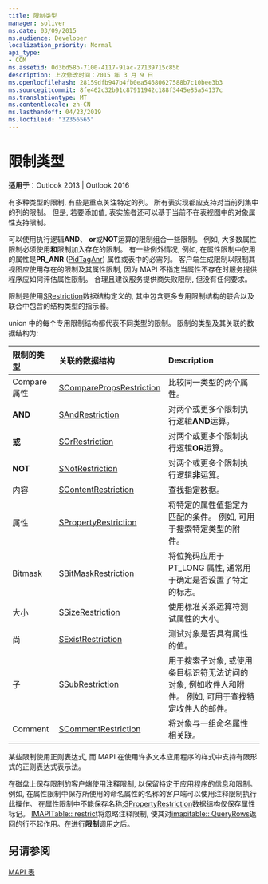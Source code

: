 ```yaml
---
title: 限制类型
manager: soliver
ms.date: 03/09/2015
ms.audience: Developer
localization_priority: Normal
api_type:
- COM
ms.assetid: 0d3bd58b-7100-4117-91ac-27139715c85b
description: 上次修改时间：2015 年 3 月 9 日
ms.openlocfilehash: 28159dfb947b4fb0ea54680627588b7c10bee3b3
ms.sourcegitcommit: 8fe462c32b91c87911942c188f3445e85a54137c
ms.translationtype: MT
ms.contentlocale: zh-CN
ms.lasthandoff: 04/23/2019
ms.locfileid: "32356565"
---
```

# <a name="types-of-restrictions"></a>限制类型

  
  
**适用于**：Outlook 2013 | Outlook 2016 
  
有多种类型的限制, 有些是重点关注特定的列。 所有表实现都应支持对当前列集中的列的限制。 但是, 若要添加值, 表实施者还可以基于当前不在表视图中的对象属性支持限制。
  
可以使用执行逻辑**AND**、 **or**或**NOT**运算的限制组合一些限制。 例如, 大多数属性限制必须使用**和**限制加入存在的限制。 有一些例外情况, 例如, 在属性限制中使用的属性是**PR_ANR** ([PidTagAnr](pidtaganr-canonical-property.md)) 属性或表中的必需列。 客户端生成限制以限制其视图应使用存在的限制及其属性限制, 因为 MAPI 不指定当属性不存在时服务提供程序应如何评估属性限制。 合理且建议服务提供商失败限制, 但没有任何要求。 
  
限制是使用[SRestriction](srestriction.md)数据结构定义的, 其中包含更多专用限制结构的联合以及联合中包含的结构类型的指示器。 
  
union 中的每个专用限制结构都代表不同类型的限制。 限制的类型及其关联的数据结构为:
  
|**限制的类型**|**关联的数据结构**|**Description**|
|:-----|:-----|:-----|
|Compare 属性  <br/> |[SComparePropsRestriction](scomparepropsrestriction.md) <br/> |比较同一类型的两个属性。  <br/> |
|**AND** <br/> |[SAndRestriction](sandrestriction.md) <br/> |对两个或更多个限制执行逻辑**AND**运算。  <br/> |
|**或** <br/> |[SOrRestriction](sorrestriction.md) <br/> |对两个或更多个限制执行逻辑**OR**运算。  <br/> |
|**NOT** <br/> |[SNotRestriction](snotrestriction.md) <br/> |对两个或更多个限制执行逻辑**非**运算。  <br/> |
|内容  <br/> |[SContentRestriction](scontentrestriction.md) <br/> |查找指定数据。  <br/> |
|属性  <br/> |[SPropertyRestriction](spropertyrestriction.md) <br/> |将特定的属性值指定为匹配的条件。 例如, 可用于搜索特定类型的附件。  <br/> |
|Bitmask  <br/> |[SBitMaskRestriction](sbitmaskrestriction.md) <br/> |将位掩码应用于 PT_LONG 属性, 通常用于确定是否设置了特定的标志。  <br/> |
|大小  <br/> |[SSizeRestriction](ssizerestriction.md) <br/> |使用标准关系运算符测试属性的大小。  <br/> |
|尚  <br/> |[SExistRestriction](sexistrestriction.md) <br/> |测试对象是否具有属性的值。  <br/> |
|子  <br/> |[SSubRestriction](ssubrestriction.md) <br/> |用于搜索子对象, 或使用条目标识符无法访问的对象, 例如收件人和附件。 例如, 可用于查找特定收件人的邮件。  <br/> |
|Comment  <br/> |[SCommentRestriction](scommentrestriction.md) <br/> |将对象与一组命名属性相关联。  <br/> |
   
某些限制使用正则表达式, 而 MAPI 在使用许多文本应用程序的样式中支持有限形式的正则表达式表示法。
  
在磁盘上保存限制的客户端使用注释限制, 以保留特定于应用程序的信息和限制。 例如, 在属性限制中保存所使用的命名属性的名称的客户端可以使用注释限制执行此操作。 在属性限制中不能保存名称;[SPropertyRestriction](spropertyrestriction.md)数据结构仅保存属性标记。 [IMAPITable:: restrict](imapitable-restrict.md)将忽略注释限制, 使其对[imapitable:: QueryRows](imapitable-queryrows.md)返回的行不起作用。在进行**限制**调用之后。 
  
## <a name="see-also"></a>另请参阅



[MAPI 表](mapi-tables.md)

